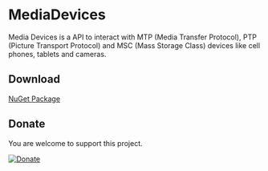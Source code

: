 # MediaDevices

Media Devices is a API to interact with MTP (Media Transfer Protocol), PTP (Picture Transport Protocol) and MSC (Mass Storage Class) devices like cell phones, tablets and cameras.

## Download

[NuGet Package](https://www.nuget.org/packages/MediaDevices/)

## Donate

You are welcome to support this project. 

[![Donate](https://www.paypalobjects.com/en_US/i/btn/btn_donate_LG.gif)](https://www.paypal.me/GBassman)
